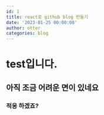 ```yaml
---
id: 1
title: react로 github blog 만들기
date: '2023-01-25 00:00:00'
author: otter
categories: blog
---
```


# test입니다.

## 아직 조금 어려운 면이 있네요

### 적응 하겠죠?
